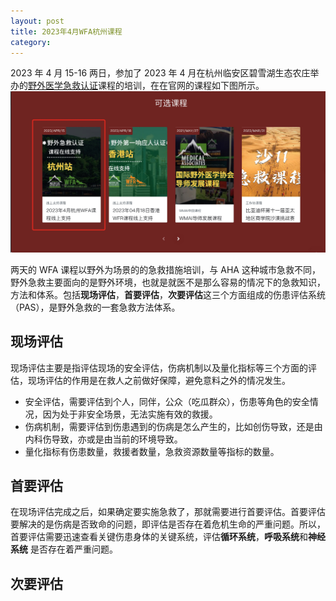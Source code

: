 ```yaml
---
layout: post
title: 2023年4月WFA杭州课程
category: 
---
```


2023 年 4 月 15-16 两日，参加了 2023 年 4 月在杭州临安区碧雪湖生态农庄举办的[野外医学急救认证](https://expednet.cn/)课程的培训，在在官网的课程如下图所示。
![wfa course](/images/wfa/WechatIMG70.jpeg)

两天的 WFA 课程以野外为场景的的急救措施培训，与 AHA 这种城市急救不同，野外急救主要面向的是野外环境，也就是就医不是那么容易的情况下的急救知识，方法和体系。包括**现场评估**，**首要评估**，**次要评估**这三个方面组成的伤患评估系统（PAS），是野外急救的一套急救方法体系。


## 现场评估
现场评估主要是指评估现场的安全评估，伤病机制以及量化指标等三个方面的评估，现场评估的作用是在救人之前做好保障，避免意料之外的情况发生。
* 安全评估，需要评估到个人，同伴，公众（吃瓜群众），伤患等角色的安全情况，因为处于非安全场景，无法实施有效的救援。
* 伤病机制，需要评估到伤患遇到的伤病是怎么产生的，比如创伤导致，还是由内科伤导致，亦或是由当前的环境导致。
* 量化指标有伤患数量，救援者数量，急救资源数量等指标的数量。
## 首要评估
在现场评估完成之后，如果确定要实施急救了，那就需要进行首要评估。首要评估要解决的是伤病是否致命的问题，即评估是否存在着危机生命的严重问题。所以，首要评估需要迅速查看关键伤患身体的关键系统，评估**循环系统**，**呼吸系统**和**神经系统** 是否存在着严重问题。

## 次要评估